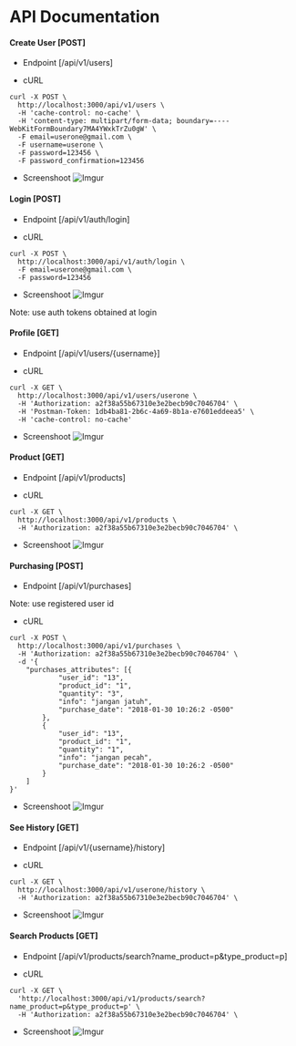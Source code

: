 # API Documentation

#### Create User [POST]
+ Endpoint
[/api/v1/users]

+ cURL
```
curl -X POST \
  http://localhost:3000/api/v1/users \
  -H 'cache-control: no-cache' \
  -H 'content-type: multipart/form-data; boundary=----WebKitFormBoundary7MA4YWxkTrZu0gW' \
  -F email=userone@gmail.com \
  -F username=userone \
  -F password=123456 \
  -F password_confirmation=123456
```
+ Screenshoot
![Imgur](https://imgur.com/Fg8H7JF)


#### Login [POST]
+ Endpoint
[/api/v1/auth/login]

+ cURL
```
curl -X POST \
  http://localhost:3000/api/v1/auth/login \
  -F email=userone@gmail.com \
  -F password=123456
```
+ Screenshoot
![Imgur](https://imgur.com/pRvWh3I)

Note: use auth tokens obtained at login
#### Profile [GET]
+ Endpoint
[/api/v1/users/{username}]

+ cURL
```
curl -X GET \
  http://localhost:3000/api/v1/users/userone \
  -H 'Authorization: a2f38a55b67310e3e2becb90c7046704' \
  -H 'Postman-Token: 1db4ba81-2b6c-4a69-8b1a-e7601eddeea5' \
  -H 'cache-control: no-cache'
```
+ Screenshoot
![Imgur](https://imgur.com/3SBb0Gt)

#### Product [GET]
+ Endpoint
[/api/v1/products]

+ cURL
```
curl -X GET \
  http://localhost:3000/api/v1/products \
  -H 'Authorization: a2f38a55b67310e3e2becb90c7046704' \
```
+ Screenshoot
![Imgur](https://imgur.com/8ginzE3)


#### Purchasing [POST]
+ Endpoint
[/api/v1/purchases]

Note: use registered user id
+ cURL
```
curl -X POST \
  http://localhost:3000/api/v1/purchases \
  -H 'Authorization: a2f38a55b67310e3e2becb90c7046704' \
  -d '{
	"purchases_attributes": [{
			"user_id": "13",
			"product_id": "1",
			"quantity": "3",
			"info": "jangan jatuh",
			"purchase_date": "2018-01-30 10:26:2 -0500"
		},
		{
			"user_id": "13",
			"product_id": "1",
			"quantity": "1",
			"info": "jangan pecah",
			"purchase_date": "2018-01-30 10:26:2 -0500"
		}
	]
}'
```
+ Screenshoot
![Imgur](https://imgur.com/Xm19N7b)


#### See History [GET]
+ Endpoint
[/api/v1/{username}/history]

+ cURL
```
curl -X GET \
  http://localhost:3000/api/v1/userone/history \
  -H 'Authorization: a2f38a55b67310e3e2becb90c7046704' \
```
+ Screenshoot
![Imgur](https://imgur.com/3wf8MFI)


#### Search Products [GET]
+ Endpoint
[/api/v1/products/search?name_product=p&type_product=p]

+ cURL
```
curl -X GET \
  'http://localhost:3000/api/v1/products/search?name_product=p&type_product=p' \
  -H 'Authorization: a2f38a55b67310e3e2becb90c7046704' \
```
+ Screenshoot
![Imgur](https://imgur.com/arrAPsb)
